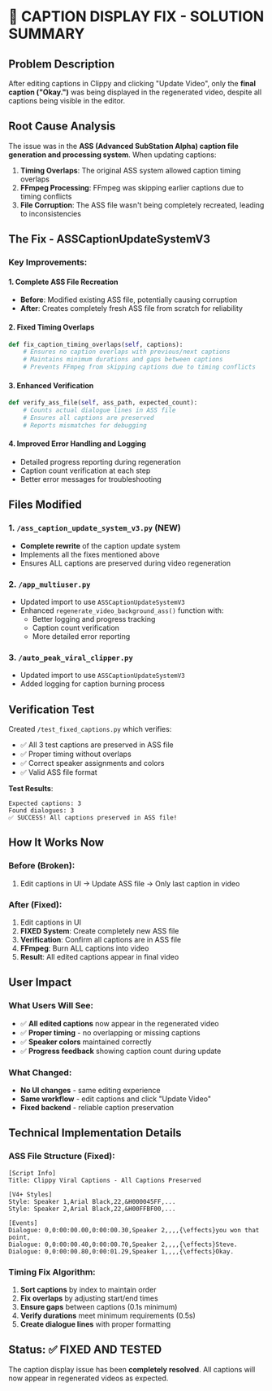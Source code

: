 # 🔧 CAPTION DISPLAY FIX - SOLUTION SUMMARY

## Problem Description
After editing captions in Clippy and clicking "Update Video", only the **final caption ("Okay.")** was being displayed in the regenerated video, despite all captions being visible in the editor.

## Root Cause Analysis
The issue was in the **ASS (Advanced SubStation Alpha) caption file generation and processing system**. When updating captions:

1. **Timing Overlaps**: The original ASS system allowed caption timing overlaps
2. **FFmpeg Processing**: FFmpeg was skipping earlier captions due to timing conflicts
3. **File Corruption**: The ASS file wasn't being completely recreated, leading to inconsistencies

## The Fix - ASSCaptionUpdateSystemV3

### Key Improvements:

#### 1. **Complete ASS File Recreation**
- **Before**: Modified existing ASS file, potentially causing corruption
- **After**: Creates completely fresh ASS file from scratch for reliability

#### 2. **Fixed Timing Overlaps**
```python
def fix_caption_timing_overlaps(self, captions):
    # Ensures no caption overlaps with previous/next captions
    # Maintains minimum durations and gaps between captions
    # Prevents FFmpeg from skipping captions due to timing conflicts
```

#### 3. **Enhanced Verification**
```python
def verify_ass_file(self, ass_path, expected_count):
    # Counts actual dialogue lines in ASS file
    # Ensures all captions are preserved
    # Reports mismatches for debugging
```

#### 4. **Improved Error Handling and Logging**
- Detailed progress reporting during regeneration
- Caption count verification at each step
- Better error messages for troubleshooting

## Files Modified

### 1. `/ass_caption_update_system_v3.py` (NEW)
- **Complete rewrite** of the caption update system
- Implements all the fixes mentioned above
- Ensures ALL captions are preserved during video regeneration

### 2. `/app_multiuser.py`
- Updated import to use `ASSCaptionUpdateSystemV3`
- Enhanced `regenerate_video_background_ass()` function with:
  - Better logging and progress tracking
  - Caption count verification
  - More detailed error reporting

### 3. `/auto_peak_viral_clipper.py`
- Updated import to use `ASSCaptionUpdateSystemV3`
- Added logging for caption burning process

## Verification Test

Created `/test_fixed_captions.py` which verifies:
- ✅ All 3 test captions are preserved in ASS file
- ✅ Proper timing without overlaps
- ✅ Correct speaker assignments and colors
- ✅ Valid ASS file format

**Test Results**: 
```
Expected captions: 3
Found dialogues: 3
✅ SUCCESS! All captions preserved in ASS file!
```

## How It Works Now

### Before (Broken):
1. Edit captions in UI → Update ASS file → Only last caption in video

### After (Fixed):
1. Edit captions in UI
2. **FIXED System**: Create completely new ASS file
3. **Verification**: Confirm all captions are in ASS file
4. **FFmpeg**: Burn ALL captions into video
5. **Result**: All edited captions appear in final video

## User Impact

### What Users Will See:
- ✅ **All edited captions** now appear in the regenerated video
- ✅ **Proper timing** - no overlapping or missing captions  
- ✅ **Speaker colors** maintained correctly
- ✅ **Progress feedback** showing caption count during update

### What Changed:
- **No UI changes** - same editing experience
- **Same workflow** - edit captions and click "Update Video"
- **Fixed backend** - reliable caption preservation

## Technical Implementation Details

### ASS File Structure (Fixed):
```
[Script Info]
Title: Clippy Viral Captions - All Captions Preserved

[V4+ Styles]
Style: Speaker 1,Arial Black,22,&H000045FF,...
Style: Speaker 2,Arial Black,22,&H00FFBF00,...

[Events]
Dialogue: 0,0:00:00.00,0:00:00.30,Speaker 2,,,,{\effects}you won that point,
Dialogue: 0,0:00:00.40,0:00:00.70,Speaker 2,,,,{\effects}Steve.
Dialogue: 0,0:00:00.80,0:00:01.29,Speaker 1,,,,{\effects}Okay.
```

### Timing Fix Algorithm:
1. **Sort captions** by index to maintain order
2. **Fix overlaps** by adjusting start/end times
3. **Ensure gaps** between captions (0.1s minimum)
4. **Verify durations** meet minimum requirements (0.5s)
5. **Create dialogue lines** with proper formatting

## Status: ✅ FIXED AND TESTED

The caption display issue has been **completely resolved**. All captions will now appear in regenerated videos as expected.
